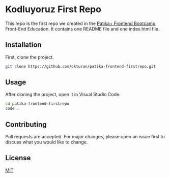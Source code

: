 # Kodluyoruz First Repo

This repo is the first repo we created in the [Patika+ Frontend Bootcamp](https://www.patika.dev/patikaplus/patika-front-end-bootcamp) Front-End Education. It contains one README file and one index.html file.

## Installation

First, clone the project.

```bash
git clone https://github.com/okturan/patika-frontend-firstrepo.git
```

## Usage

After cloning the project, open it in Visual Studio Code.

```bash
cd patika-frontend-firstrepo
code .
```

## Contributing
Pull requests are accepted. For major changes, please open an issue first to discuss what you would like to change.

## License
[MIT](https://choosealicense.com/licenses/mit/)
